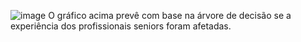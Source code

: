 ![image](https://github.com/user-attachments/assets/96de0447-88af-4990-a0f5-333f44c39b67)
O gráfico acima prevê com base na árvore de decisão se a experiência dos profissionais seniors foram afetadas.
